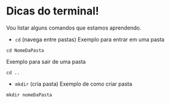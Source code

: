 # Dicas do terminal!
Vou listar alguns comandos que estamos aprendendo.

- `cd` (navega entre pastas)
Exemplo para entrar em uma pasta
```
cd NomeDaPasta
```

Exemplo para sair de uma pasta
```
cd ..
```
- `mkdir` (cria pasta)
Exemplo de como criar pasta

```
mkdir nomeDaPasta
```






